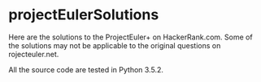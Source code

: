 # projectEulerSolutions

Here are the solutions to the ProjectEuler+ on HackerRank.com. Some of the solutions may not be applicable to the original questions on rojecteuler.net.

All the source code are tested in Python 3.5.2.
